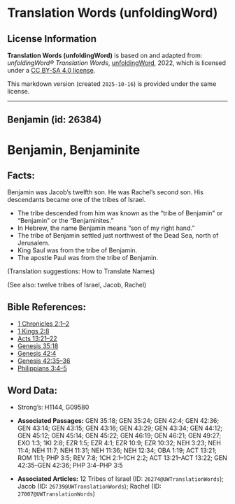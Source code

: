 # Translation Words (unfoldingWord)

## License Information

**Translation Words (unfoldingWord)** is based on and adapted from: _unfoldingWord® Translation Words_, [unfoldingWord](https://unfoldingword.org/utw), 2022, which is licensed under a [CC BY-SA 4.0 license](https://creativecommons.org/licenses/by-sa/4.0/legalcode.en).

This markdown version (created `2025-10-16`) is provided under the same license.



--------------------------------

## Benjamin (id: 26384)

Benjamin, Benjaminite
=====================

Facts:
------

Benjamin was Jacob’s twelfth son. He was Rachel’s second son. His descendants became one of the tribes of Israel.

* The tribe descended from him was known as the “tribe of Benjamin” or “Benjamin” or the “Benjaminites.”
* In Hebrew, the name Benjamin means “son of my right hand.”
* The tribe of Benjamin settled just northwest of the Dead Sea, north of Jerusalem.
* King Saul was from the tribe of Benjamin.
* The apostle Paul was from the tribe of Benjamin.

(Translation suggestions: How to Translate Names)

(See also: twelve tribes of Israel, Jacob, Rachel)

Bible References:
-----------------

* [1 Chronicles 2:1–2](https://ref.ly/1Chr2:1-1Chr2:2)
* [1 Kings 2:8](https://ref.ly/1Kgs2:8)
* [Acts 13:21–22](https://ref.ly/Acts13:21-Acts13:22)
* [Genesis 35:18](https://ref.ly/Gen35:18)
* [Genesis 42:4](https://ref.ly/Gen42:4)
* [Genesis 42:35–36](https://ref.ly/Gen42:35-Gen42:36)
* [Philippians 3:4–5](https://ref.ly/Phil3:4-Phil3:5)

Word Data:
----------

* Strong’s: H1144, G09580

* **Associated Passages:** GEN 35:18; GEN 35:24; GEN 42:4; GEN 42:36; GEN 43:14; GEN 43:15; GEN 43:16; GEN 43:29; GEN 43:34; GEN 44:12; GEN 45:12; GEN 45:14; GEN 45:22; GEN 46:19; GEN 46:21; GEN 49:27; EXO 1:3; 1KI 2:8; EZR 1:5; EZR 4:1; EZR 10:9; EZR 10:32; NEH 3:23; NEH 11:4; NEH 11:7; NEH 11:31; NEH 11:36; NEH 12:34; OBA 1:19; ACT 13:21; ROM 11:1; PHP 3:5; REV 7:8; 1CH 2:1–1CH 2:2; ACT 13:21–ACT 13:22; GEN 42:35–GEN 42:36; PHP 3:4–PHP 3:5
* **Associated Articles:** 12 Tribes of Israel (ID: `26274@UWTranslationWords`); Jacob (ID: `26739@UWTranslationWords`); Rachel (ID: `27007@UWTranslationWords`)

